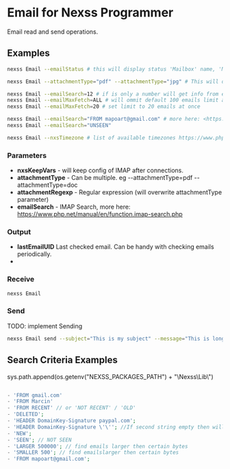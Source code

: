 # Email for Nexss Programmer

Email read and send operations.

## Examples

```sh
nexss Email --emailStatus # this will display status 'Mailbox' name, 'MailboxNMsgs', 'MailboxRecent'

nexss Email --attachmentType="pdf" --attachmentType="jpg" # This will download all attachments from the last 100 emails

nexss Email --emailSearch=12 # if is only a number will get info from email from uid "12:100". You can overwrite 100 by emailMaxFetch, see below.
nexss Email --emailMaxFetch=ALL # will ommit default 100 emails limit and saerch for all emails
nexss Email --emailMaxFetch=20 # set limit to 20 emails at once

nexss Email --emailSearch="FROM mapoart@gmail.com" # more here: <https://www.php.net/manual/en/function.imap-search.php>
nexss Email --emailSearch="UNSEEN"

nexss Email --nxsTimezone # list of available timezones https://www.php.net/manual/en/timezones.europe.php
```

### Parameters

- **nxsKeepVars** - will keep config of IMAP after connections.
- **attachmentType** - Can be multiple. eg --attachmentType=pdf --attachmentType=doc
- **attachmentRegexp** - Regular expression (will overwrite attachmentType parameter)
- **emailSearch** - IMAP Search, more here: <https://www.php.net/manual/en/function.imap-search.php>

### Output

- **lastEmailUID** Last checked email. Can be handy with checking emails periodically.
-

### Receive

```sh
nexss Email

```

### Send

TODO: implement Sending

```sh
nexss Email send --subject="This is my subject" --message="This is long message\n test" --attachment=file1.jpg attachment=file2.jpg

```

## Search Criteria Examples

sys.path.append(os.getenv("NEXSS_PACKAGES_PATH") + "\\Nexss\\Lib\\")

```php

- 'FROM gmail.com'
- 'FROM Marcin'
- 'FROM RECENT' // or 'NOT RECENT' / 'OLD'
- 'DELETED';
- 'HEADER DomainKey-Signature paypal.com';
- 'HEADER DomainKey-Signature \'\''; //If second string empty then will find all with the header
- 'NEW';
- 'SEEN'; // NOT SEEN
- 'LARGER 500000'; // find emails larger then certain bytes
- 'SMALLER 500'; // find emailslarger then certain bytes
- 'FROM mapoart@gmail.com';
```
